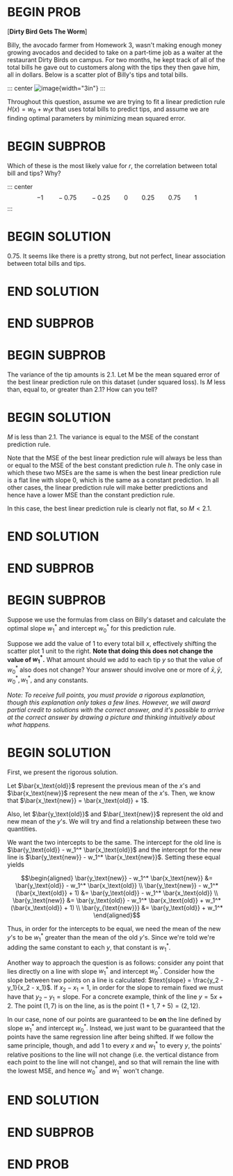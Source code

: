 # BEGIN PROB

\[**Dirty Bird Gets The Worm**\]

<!-- Simple Linear Regression -->

Billy, the avocado farmer from Homework 3, wasn't making enough money
growing avocados and decided to take on a part-time job as a waiter at
the restaurant Dirty Birds on campus. For two months, he kept track of
all of the total bills he gave out to customers along with the tips they
then gave him, all in dollars. Below is a scatter plot of Billy's tips
and total bills.

<!-- TODO -->

::: center
![image](pics/midterm/dirtybirds.png){width="3in"}
:::

Throughout this question, assume we are trying to fit a linear
prediction rule $H(x) = w_0 + w_1x$ that uses total bills to predict
tips, and assume we are finding optimal parameters by minimizing mean
squared error.

# BEGIN SUBPROB

Which of these is the most likely value for $r$, the
correlation between total bill and tips? Why?

::: center
$$-1 \qquad -0.75 \qquad -0.25 \qquad 0 \qquad 0.25 \qquad 0.75 \qquad 1$$
:::

# BEGIN SOLUTION

0.75. It seems like there is a pretty strong, but not perfect, linear
association between total bills and tips.

# END SOLUTION

# END SUBPROB

# BEGIN SUBPROB

The variance of the tip amounts is 2.1. Let M be the mean
squared error of the best linear prediction rule on this dataset (under
squared loss). Is $M$ less than, equal to, or greater than 2.1? How can
you tell?

# BEGIN SOLUTION

$M$ is less than 2.1. The variance is equal to the MSE of the constant
prediction rule.

Note that the MSE of the best linear prediction rule will always be less
than or equal to the MSE of the best constant prediction rule $h$. The
only case in which these two MSEs are the same is when the best linear
prediction rule is a flat line with slope 0, which is the same as a
constant prediction. In all other cases, the linear prediction rule will
make better predictions and hence have a lower MSE than the constant
prediction rule.

In this case, the best linear prediction rule is clearly not flat, so
$M < 2.1$.

# END SOLUTION

# END SUBPROB

# BEGIN SUBPROB

Suppose we use the formulas from class on Billy's dataset
and calculate the optimal slope $w_1^*$ and intercept $w_0^*$ for this
prediction rule.

Suppose we add the value of 1 to every total bill $x$, effectively
shifting the scatter plot 1 unit to the right. **Note that doing this
does not change the value of $w_1^*$.** What amount should we add to
each tip $y$ so that the value of $w_0^*$ also does not change? Your
answer should involve one or more of $\bar{x}, \bar{y}, w_0^*, w_1^*,$
and any constants.

*Note: To receive full points, you must provide a rigorous explanation,
though this explanation only takes a few lines. However, we will award
partial credit to solutions with the correct answer, and it's possible
to arrive at the correct answer by drawing a picture and thinking
intuitively about what happens.*

# BEGIN SOLUTION

First, we present the rigorous solution.

Let $\bar{x_\text{old}}$ represent the previous mean of the $x$'s and
$\bar{x_\text{new}}$ represent the new mean of the $x$'s. Then, we know
that $\bar{x_\text{new}} = \bar{x_\text{old}} + 1$.

Also, let $\bar{y_\text{old}}$ and $\bar{_\text{new}}$ represent the old
and new mean of the $y$'s. We will try and find a relationship between
these two quantities.

We want the two intercepts to be the same. The intercept for the old
line is $\bar{y_\text{old}} - w_1^* \bar{x_\text{old}}$ and the
intercept for the new line is
$\bar{y_\text{new}} - w_1^* \bar{x_\text{new}}$. Setting these equal
yields

$$\begin{aligned}
    \bar{y_\text{new}} - w_1^* \bar{x_\text{new}} &= \bar{y_\text{old}} - w_1^* \bar{x_\text{old}} \\
     \bar{y_\text{new}} - w_1^* (\bar{x_\text{old}} + 1) &= \bar{y_\text{old}} - w_1^* \bar{x_\text{old}} \\
     \bar{y_\text{new}} &= \bar{y_\text{old}} - w_1^* \bar{x_\text{old}} + w_1^* (\bar{x_\text{old}} + 1) \\
     \bar{y_{\text{new}}} &= \bar{y_\text{old}} + w_1^*
\end{aligned}$$

Thus, in order for the intercepts to be equal, we need the mean of the
new $y$'s to be $w_1^*$ greater than the mean of the old $y$'s. Since
we're told we're adding the same constant to each $y$, that constant is
$w_1^*$.

Another way to approach the question is as follows: consider any point
that lies directly on a line with slope $w_1^*$ and intercept $w_0^*$.
Consider how the slope between two points on a line is calculated:
$\text{slope} = \frac{y_2 - y_1}{x_2 - x_1}$. If $x_2 - x_1 = 1$, in
order for the slope to remain fixed we must have that
$y_2 - y_1 = \text{slope}$. For a concrete example, think of the line
$y = 5x + 2$. The point $(1, 7)$ is on the line, as is the point
$(1 + 1, 7 + 5) = (2, 12)$.

In our case, none of our points are guaranteed to be **on** the line
defined by slope $w_1^*$ and intercept $w_0^*$. Instead, we just want to
be guaranteed that the points have the same regression line after being
shifted. If we follow the same principle, though, and add 1 to every $x$
and $w_1^*$ to every $y$, the points' relative positions to the line
will not change (i.e. the vertical distance from each point to the line
will not change), and so that will remain the line with the lowest MSE,
and hence $w_0^*$ and $w_1^*$ won't change.

# END SOLUTION

# END SUBPROB

# END PROB